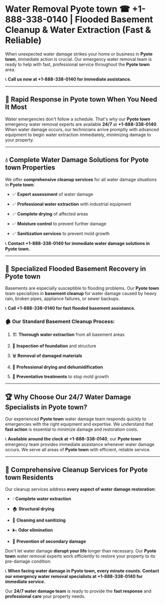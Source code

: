 # Water Removal Pyote town ☎ +1-888-338-0140 | Flooded Basement Cleanup & Water Extraction (Fast & Reliable)

When unexpected water damage strikes your home or business in **Pyote town**, immediate action is crucial. Our emergency water removal team is ready to help with fast, professional service throughout the **Pyote town** area. 

📞 **Call us now at +1-888-338-0140 for immediate assistance.**
---
## 🚀 Rapid Response in Pyote town When You Need It Most
Water emergencies don't follow a schedule. That's why our **Pyote town** emergency water removal experts are available **24/7** at **+1-888-338-0140**. When water damage occurs, our technicians arrive promptly with advanced equipment to begin water extraction immediately, minimizing damage to your property.
---
## 💧 Complete Water Damage Solutions for Pyote town Properties
We offer **comprehensive cleanup services** for all water damage situations in **Pyote town**:
- ✅ **Expert assessment** of water damage  
- ✅ **Professional water extraction** with industrial equipment  
- ✅ **Complete drying** of affected areas  
- ✅ **Moisture control** to prevent further damage  
- ✅ **Sanitization services** to prevent mold growth  
📞 **Contact +1-888-338-0140 for immediate water damage solutions in Pyote town.**
---
## 🌊 Specialized Flooded Basement Recovery in Pyote town
Basements are especially susceptible to flooding problems. Our **Pyote town** team specializes in **basement cleanup** for water damage caused by heavy rain, broken pipes, appliance failures, or sewer backups. 
📞 **Call +1-888-338-0140 for fast flooded basement assistance.**
### 🏚️ Our Standard Basement Cleanup Process:
1. 🏗️ **Thorough water extraction** from all basement areas  
2. 🔎 **Inspection of foundation** and structure  
3. 🗑️ **Removal of damaged materials**  
4. 💨 **Professional drying and dehumidification**  
5. 🚫 **Preventative treatments** to stop mold growth  
---
## 🏆 Why Choose Our 24/7 Water Damage Specialists in Pyote town?
Our experienced **Pyote town** water damage team responds quickly to emergencies with the right equipment and expertise. We understand that **fast action** is essential to minimize damage and restoration costs.
📞 **Available around the clock at +1-888-338-0140**, our **Pyote town** emergency team provides immediate assistance whenever water damage occurs. We serve all areas of **Pyote town** with efficient, reliable service.
---
## 🧹 Comprehensive Cleanup Services for Pyote town Residents
Our cleanup services address **every aspect of water damage restoration**:
- 💧 **Complete water extraction**  
- 🏠 **Structural drying**  
- 🧼 **Cleaning and sanitizing**  
- 🌬️ **Odor elimination**  
- 🚫 **Prevention of secondary damage**  
Don't let water damage **disrupt your life** longer than necessary. Our **Pyote town** water removal experts work efficiently to restore your property to its pre-damage condition.
📞 **When facing water damage in Pyote town, every minute counts. Contact our emergency water removal specialists at +1-888-338-0140 for immediate service.**
Our **24/7 water damage team** is ready to provide the **fast response** and **professional care** your property needs.

